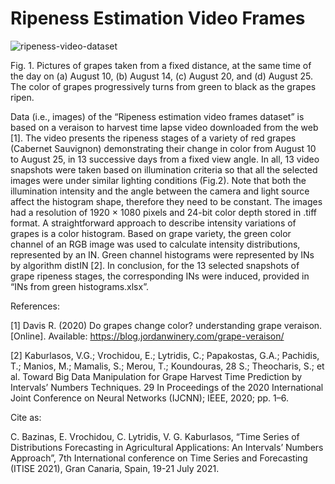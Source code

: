 # Ripeness Estimation Video Frames
![ripeness-video-dataset](https://user-images.githubusercontent.com/26176656/123220888-09a81680-d4d7-11eb-827f-928bd568c786.png)

Fig. 1. Pictures of grapes taken from a fixed distance, at the same time of the day on (a) August 10, (b) August 14, (c) August 20, and (d) August 25. The color of grapes progressively turns from green to black as the grapes ripen.

Data (i.e., images) of the “Ripeness estimation video frames dataset” is based on a veraison to harvest time lapse video downloaded from the web [1]. The video presents the ripeness stages of a variety of red grapes (Cabernet Sauvignon) demonstrating their change in color from August 10 to August 25, in 13 successive days from a fixed view angle. In all, 13 video snapshots were taken based on illumination criteria so that all the selected images were under similar lighting conditions (Fig.2). Note that both the illumination intensity and the angle between the camera and light source affect the histogram shape, therefore they need to be constant. The images had a resolution of 1920 × 1080 pixels and 24-bit color depth stored in .tiff format. A straightforward approach to describe intensity variations of grapes is a color histogram. Based on grape variety, the green color channel of an RGB image was used to calculate intensity distributions, represented by an IN. Green channel histograms were represented by INs by algorithm distIN [2]. In conclusion, for the 13 selected snapshots of grape ripeness stages, the corresponding INs were induced, provided in “INs from green histograms.xlsx”.


References:

[1] Davis R. (2020) Do grapes change color? understanding grape veraison. [Online]. Available: https://blog.jordanwinery.com/grape-veraison/

[2] Kaburlasos, V.G.; Vrochidou, E.; Lytridis, C.; Papakostas, G.A.; Pachidis, T.; Manios, M.; Mamalis, S.; Merou, T.; Koundouras, 28 S.; Theocharis, S.; et al. Toward Big Data Manipulation for Grape Harvest Time Prediction by Intervals’ Numbers Techniques. 29 In Proceedings of the 2020 International Joint Conference on Neural Networks (IJCNN); IEEE, 2020; pp. 1–6.

Cite as:

C. Bazinas, E. Vrochidou, C. Lytridis, V. G. Kaburlasos, “Time Series of Distributions Forecasting in Agricultural Applications: An Intervals’ Numbers Approach”, 7th International conference on Time Series and Forecasting (ITISE 2021), Gran Canaria, Spain, 19-21 July 2021.
